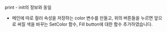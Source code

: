 print - init의 정보와 동일

+ 메인에 따로 컬러 속성을 저장하는 color 변수를 만들고, 위의 버튼들을 누르면 앞으로 써질 색을 바꾸는 SetColor 함수,
Fill button에 대한 함수 추가하였습니다. 


